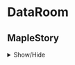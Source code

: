 # DataRoom

## MapleStory
<details>
  <summary>Show/Hide</summary>

  -  https://cdn.jsdelivr.net/gh/AN-NOYING/DataRoom/Blog/Analysis/MapleStory_Adeventure_Package.csv
  -  https://cdn.jsdelivr.net/gh/AN-NOYING/DataRoom/Blog/Analysis/MapleStory_Hero_Package.csv
  -  https://cdn.jsdelivr.net/gh/AN-NOYING/DataRoom/Blog/Analysis/MapleStory_Knight_Package.csv
</details>
